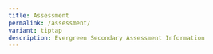 ```yaml
---
title: Assessment
permalink: /assessment/
variant: tiptap
description: Evergreen Secondary Assessment Information
---
```

<p></p>